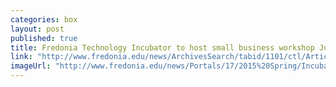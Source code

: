 ```yaml
---
categories: box
layout: post
published: true
title: Fredonia Technology Incubator to host small business workshop June 30
link: "http://www.fredonia.edu/news/ArchivesSearch/tabid/1101/ctl/ArticleView/mid/1878/articleId/5443/Fredonia_Technology_Incubator_to_host_small_business_workshop_June_30.aspx"
imageUrl: "http://www.fredonia.edu/news/Portals/17/2015%20Spring/Incubator_Back%20Exterior.jpg"
---
```


